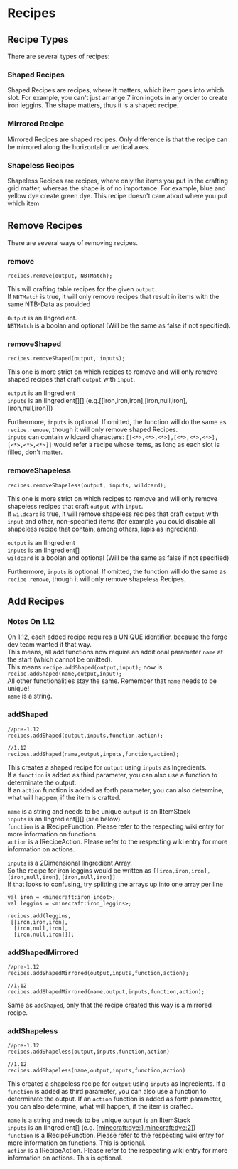 # Recipes

## Recipe Types
There are several types of recipes:

### Shaped Recipes
Shaped Recipes are recipes, where it matters, which item goes into which slot.
For example, you can't just arrange 7 iron ingots in any order to create iron leggins. The shape matters, thus it is a shaped recipe.

### Mirrored Recipe
Mirrored Recipes are shaped recipes. Only difference is that the recipe can be mirrored along the horizontal or vertical axes.

### Shapeless Recipes
Shapeless Recipes are recipes, where only the items you put in the crafting grid matter, whereas the shape is of no importance.
For example, blue and yellow dye create green dye. This recipe doesn't care about where you put which item.


## Remove Recipes
There are several ways of removing recipes.


### remove
```
recipes.remove(output, NBTMatch);
```

This will crafting table recipes for the given `output`.  
If `NBTMatch`  is true, it will only remove recipes that result in items with the same NTB-Data as provided

`Output` is an IIngredient.  
`NBTMatch` is a boolan and optional (Will be the same as false if not specified).


### removeShaped
```
recipes.removeShaped(output, inputs);
```

This one is more strict on which recipes to remove and will only remove shaped recipes that craft `output` with `input`.

`output` is an IIngredient  
`inputs` is an IIngredient[][] (e.g.[[iron,iron,iron],[iron,null,iron],[iron,null,iron]])

Furthermore, `inputs` is optional. If omitted, the function will do the same as `recipe.remove`, though it will only remove shaped Recipes.  
`inputs` can contain wildcard characters: `[[<*>,<*>,<*>],[<*>,<*>,<*>],[<*>,<*>,<*>]]` would refer a recipe whose items, as long as each slot is filled, don't matter.


### removeShapeless
```
recipes.removeShapeless(output, inputs, wildcard);
```

This one is more strict on which recipes to remove and will only remove shapeless recipes that craft `output` with `input`.  
If `wildcard` is true, it will remove shapeless recipes that craft `output` with `input` and other, non-specified items (for example you could disable all shapeless recipe that contain, among others, lapis as ingredient).

`output` is an IIngredient  
`inputs` is an IIngredient[]  
`wildcard` is a boolan and optional (Will be the same as false if not specified)

Furthermore, `inputs` is optional. If omitted, the function will do the same as `recipe.remove`, though it will only remove shapeless Recipes.

## Add Recipes

### Notes On 1.12

On 1.12, each added recipe requires a UNIQUE identifier, because the forge dev team wanted it that way.  
This means, all add functions now require an additional parameter `name` at the start (which cannot be omitted).  
This means `recipe.addShaped(output,input);` now is `recipe.addShaped(name,output,input);`  
All other functionalities stay the same. Remember that `name` needs to be unique!  
`name` is a string.

### addShaped
```
//pre-1.12
recipes.addShaped(output,inputs,function,action);

//1.12
recipes.addShaped(name,output,inputs,function,action);
```

This creates a shaped recipe for `output` using `inputs` as Ingredients.  
If a `function` is added as third parameter, you can also use a function to determinate the output.  
If an `action` function is added as forth parameter, you can also determine, what will happen, if the item is crafted.

`name` is a string and needs to be unique
`output` is an IItemStack  
`inputs` is an IIngredient[][] (see below)  
`function` is a IRecipeFunction. Please refer to the respecting wiki entry for more information on functions.  
`action` is a IRecipeAction. Please refer to the respecting wiki entry for more information on actions.  

`inputs` is a 2Dimensional IIngredient Array.  
So the recipe for iron leggins would be written as `[[iron,iron,iron],[iron,null,iron],[iron,null,iron]]`  
If that looks to confusing, try splitting the arrays up into one array per line
```
val iron = <minecraft:iron_ingot>;
val leggins = <minecraft:iron_leggins>;

recipes.add(leggins,
 [[iron,iron,iron],
  [iron,null,iron],
  [iron,null,iron]]);
```

### addShapedMirrored
```
//pre-1.12
recipes.addShapedMirrored(output,inputs,function,action);

//1.12
recipes.addShapedMirrored(name,output,inputs,function,action);
```

Same as `addShaped`, only that the recipe created this way is a mirrored recipe.


### addShapeless
```
//pre-1.12
recipes.addShapeless(output,inputs,function,action)

//1.12
recipes.addShapeless(name,output,inputs,function,action)
```

This creates a shapeless recipe for `output` using `inputs` as Ingredients.
If a `function` is added as third parameter, you can also use a function to determinate the output.
If an `action` function is added as forth parameter, you can also determine, what will happen, if the item is crafted.

`name` is a string and needs to be unique
`output` is an IItemStack  
`inputs` is an IIngredient[] (e.g. [<minecraft:dye:1>,<minecraft:dye:2>])  
`function` is a IRecipeFunction. Please refer to the respecting wiki entry for more information on functions. This is optional.  
`action` is a IRecipeAction. Please refer to the respecting wiki entry for more information on actions. This is optional.  